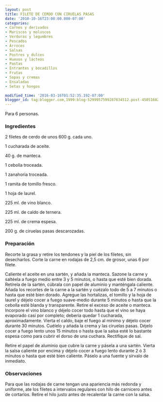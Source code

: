 ```yaml
---
layout: post
title: FILETE DE CERDO CON CIRUELAS PASAS
date: '2010-10-16T23:00:00.000-07:00'
categories:
- Carnes y derivados
- Mariscos y moluscos
- Verduras y legumbres
- Pescados
- Arroces
- Salsas
- Postres y dulces
- Huevos y lácteos
- Pastas
- Entrantes y bocadillos
- Frutas
- Sopas y cremas
- Ensaladas
- Setas y hongos
 
modified_time: '2016-03-16T01:52:35.192-07:00'
blogger_id: tag:blogger.com,1999:blog-5299957599287034512.post-450516020626530835
---
```


Para 6 personas.

<h3>Ingredientes</h3>

2 filetes de cerdo de unos 600 g. cada uno.

1 cucharada de aceite.

40 g. de manteca.

1 cebolla troceada.

1 zanahoria troceada.

1 ramita de tomillo fresco.

1 hoja de laurel.

225 ml. de vino blanco.

225 ml. de caldo de ternera.

225 ml. de crema espesa.

200 g. de ciruelas pasas descarozadas.

<h3>Preparación</h3>

Recorte la grasa y retire los tendones y la piel de los filetes, sin desecharlos. Corte la carne en rodajas de 2,5 cm. de grosor, unas 6 por filete.

Caliente el aceite en una sartén, y añada la manteca. Sazone la carne y saltéela a fuego medio entre 3 y 5 minutos, o hasta que esté bien dorada. Retírela de la sartén, cúbrala con papel de aluminio y manténgala caliente. Añada los recortes de la carne a la sartén y cuézalo todo de 5 a 7 minutos o hasta que esté bien dorado. Agregue las hortalizas, el tomillo y la hoja de laurel y déjelo cocer a fuego suave-medio durante 5 minutos o hasta que la cebolla esté blanda y transparente. Retire el exceso de aceite o manteca. Incorpore el vino blanco y déjelo cocer todo hasta que el vino se haya evaporado casi por completo; debería quedar 1 cucharada, aproximadamente. Vierta el caldo, baje el fuego al mínimo y déjelo cocer durante 30 minutos. Cuélelo y añada la crema y las ciruelas pasas. Déjelo cocer a fuego lento unos 15 minutos o hasta que la salsa esté lo bastante espesa como para cubrir el dorso de una cuchara. Rectifique de sal.

Retire el papel de aluminio que cubre la carne y pásela a una sartén. Vierta la salsa caliente por encima y déjelo cocer a fuego lento durante 2 ó 3 minutos o hasta que esté bien caliente. Páselo a una fuente y sírvalo de inmediato.

<h3>Observaciones</h3>

Para que las rodajas de carne tengan una apariencia más redonda y uniforme, ate los filetes a intervalos regulares con hilo de carnicero antes de cortarlos. Retire el hilo justo antes de recalentar la carne con la salsa.

